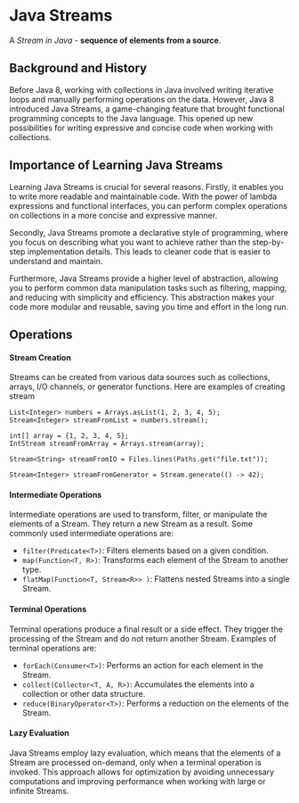 # 

# Java Streams

A *Stream in Java* - **sequence of elements from a source**.

## Background and History

Before Java 8, working with collections in Java involved writing iterative loops and manually performing operations on the data. However, Java 8 introduced Java Streams, a game-changing feature that brought functional programming concepts to the Java language. This opened up new possibilities for writing expressive and concise code when working with collections.


## Importance of Learning Java Streams

Learning Java Streams is crucial for several reasons. Firstly, it enables you to write more readable and maintainable code. With the power of lambda expressions and functional interfaces, you can perform complex operations on collections in a more concise and expressive manner.

Secondly, Java Streams promote a declarative style of programming, where you focus on describing what you want to achieve rather than the step-by-step implementation details. This leads to cleaner code that is easier to understand and maintain.

Furthermore, Java Streams provide a higher level of abstraction, allowing you to perform common data manipulation tasks such as filtering, mapping, and reducing with simplicity and efficiency. This abstraction makes your code more modular and reusable, saving you time and effort in the long run.

## Operations

#### Stream Creation

Streams can be created from various data sources such as collections, arrays, I/O channels, or generator functions. Here are examples of creating stream

```
List<Integer> numbers = Arrays.asList(1, 2, 3, 4, 5);
Stream<Integer> streamFromList = numbers.stream();

int[] array = {1, 2, 3, 4, 5};
IntStream streamFromArray = Arrays.stream(array);

Stream<String> streamFromIO = Files.lines(Paths.get("file.txt"));

Stream<Integer> streamFromGenerator = Stream.generate(() -> 42);

```

#### Intermediate Operations

Intermediate operations are used to transform, filter, or manipulate the elements of a Stream. They return a new Stream as a result. Some commonly used intermediate operations are:

* `filter(Predicate<T>)`: Filters elements based on a given condition.
* `map(Function<T, R>)`: Transforms each element of the Stream to another type.
* `flatMap(Function<T, Stream<R>> )`: Flattens nested Streams into a single Stream.

#### Terminal Operations

Terminal operations produce a final result or a side effect. They trigger the processing of the Stream and do not return another Stream. Examples of terminal operations are:

* `forEach(Consumer<T>)`: Performs an action for each element in the Stream.
* `collect(Collector<T, A, R>)`: Accumulates the elements into a collection or other data structure.
* `reduce(BinaryOperator<T>)`: Performs a reduction on the elements of the Stream.

#### Lazy Evaluation

Java Streams employ lazy evaluation, which means that the elements of a Stream are processed on-demand, only when a terminal operation is invoked. This approach allows for optimization by avoiding unnecessary computations and improving performance when working with large or infinite Streams.
